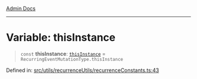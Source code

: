 [Admin Docs](/)

***

# Variable: thisInstance

> `const` **thisInstance**: [`thisInstance`](../../recurrenceTypes/enumerations/RecurringEventMutationType.md#thisinstance) = `RecurringEventMutationType.thisInstance`

Defined in: [src/utils/recurrenceUtils/recurrenceConstants.ts:43](https://github.com/gautam-divyanshu/talawa-admin/blob/69cd9f147d3701d1db7821366b2c564d1fb49f77/src/utils/recurrenceUtils/recurrenceConstants.ts#L43)
